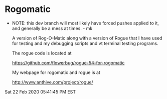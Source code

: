 # Rogomatic

* NOTE: this dev branch will most likely have forced pushes applied to it, and generally be a mess at times. - mk

  A version of Rog-O-Matic along with a version of Rogue that I have used for testing and my debugging scripts and vt terminal testing programs.


  The rogue code is located at

  https://github.com/flowerbug/rogue-54-for-rogomatic


  My webpage for rogomatic and rogue is at

  http://www.anthive.com/project/rogue/


Sat 22 Feb 2020 05:41:45 PM EST
